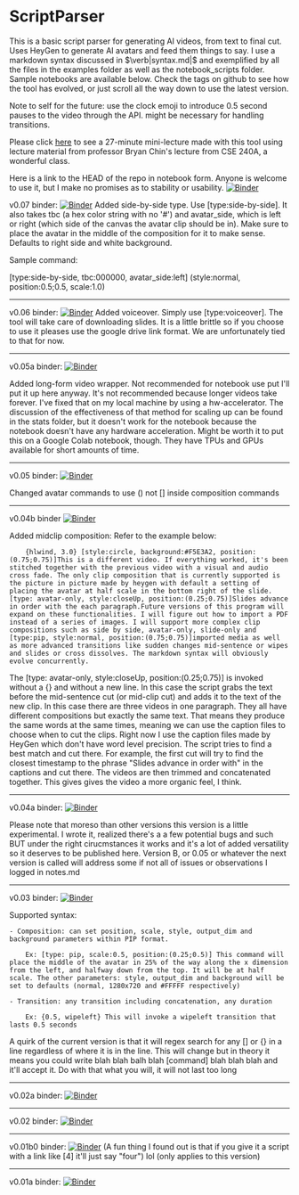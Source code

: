 # ScriptParser

This is a basic script parser for generating AI videos, from text to final cut. Uses HeyGen to generate AI avatars and feed them things to say. I use a markdown syntax discussed in $\verb|syntax.md|$ and exemplified by all the files in the examples folder as well as the notebook_scripts folder. Sample notebooks are available below. Check the tags on github to see how the tool has evolved, or just scroll all the way down to use the latest version.

Note to self for the future: use the clock emoji to introduce 0.5 second pauses to the video through the API. might be necessary for handling transitions.

Please click [here](https://drive.google.com/file/d/1KiqV0E-sYHMi1N6KijxRI9_aMKPk3Y9x/view?usp=sharing) to see a 27-minute mini-lecture made with this tool using lecture material from professor Bryan Chin's lecture from CSE 240A, a wonderful class.

Here is a link to the HEAD of the repo in notebook form. Anyone is welcome to use it, but I make no promises as to stability or usability.
[![Binder](https://mybinder.org/badge_logo.svg)](https://mybinder.org/v2/gh/ArturoAmaya/ScriptParser/HEAD?labpath=example.ipynb)

v0.07 binder: [![Binder](https://mybinder.org/badge_logo.svg)](https://mybinder.org/v2/gh/ArturoAmaya/ScriptParser/v0.07?labpath=example.ipynb) Added side-by-side type. Use [type:side-by-side]. It also takes tbc (a hex color string with no '#') and avatar_side, which is left or right (which side of the canvas the avatar clip should be in). Make sure to place the avatar in the middle of the composition for it to make sense. Defaults to right side and white background.

Sample command: 

[type:side-by-side, tbc:000000, avatar_side:left] (style:normal, position:0.5;0.5, scale:1.0)

------------------------------------------

v0.06 binder: [![Binder](https://mybinder.org/badge_logo.svg)](https://mybinder.org/v2/gh/ArturoAmaya/ScriptParser/v0.06?labpath=example.ipynb) Added voiceover. Simply use [type:voiceover]. The tool will take care of downloading slides. It is a little brittle so if you choose to use it pleases use the google drive link format. We are unfortunately tied to that for now.

------------------------------------------
v0.05a binder: [![Binder](https://mybinder.org/badge_logo.svg)](https://mybinder.org/v2/gh/ArturoAmaya/ScriptParser/v0.05a?labpath=example.ipynb)

Added long-form video wrapper. Not recommended for notebook use put I'll put it up here anyway. It's not recommended because longer videos take forever. I've fixed that on my local machine by using a hw-accelerator. The discussion of the effectiveness of that method for scaling up can be found in the stats folder, but it doesn't work for the notebook because the notebook doesn't have any hardware acceleration. Might be worth it to put this on a Google Colab notebook, though. They have TPUs and GPUs available for short amounts of time. 

------------------------------------------
v0.05 binder: [![Binder](https://mybinder.org/badge_logo.svg)](https://mybinder.org/v2/gh/ArturoAmaya/ScriptParser/v0.05?labpath=example.ipynb)

Changed avatar commands to use () not [] inside composition commands

-------------------------------------------
v0.04b binder [![Binder](https://mybinder.org/badge_logo.svg)](https://mybinder.org/v2/gh/ArturoAmaya/ScriptParser/v0.04b?labpath=example.ipynb)

Added midclip composition:
Refer to the example below:
        
        {hlwind, 3.0} [style:circle, background:#F5E3A2, position:(0.75;0.75)]This is a different video. If everything worked, it's been stitched together with the previous video with a visual and audio cross fade. The only clip composition that is currently supported is the picture in picture made by heygen with default a setting of placing the avatar at half scale in the bottom right of the slide. [type: avatar-only, style:closeUp, position:(0.25;0.75)]Slides advance in order with the each paragraph.Future versions of this program will expand on these functionalities. I will figure out how to import a PDF instead of a series of images. I will support more complex clip compositions such as side by side, avatar-only, slide-only and [type:pip, style:normal, position:(0.75;0.75)]imported media as well as more advanced transitions like sudden changes mid-sentence or wipes and slides or cross dissolves. The markdown syntax will obviously evolve concurrently.

The [type: avatar-only, style:closeUp, position:(0.25;0.75)] is invoked without a {} and without a new line. In this case the script grabs the text before the mid-sentence cut (or mid-clip cut) and adds it to the text of the new clip. In this case there are three videos in one paragraph. They all have different compositions but exactly the same text. That means they produce the same words at the same times, meaning we can use the caption files to choose when to cut the clips. Right now I use the caption files made by HeyGen which don't have word level precision. The script tries to find a best match and cut there. For example, the first cut will try to find the closest timestamp to the phrase "Slides advance in order with" in the captions and cut there. The videos are then trimmed and concatenated together. This gives gives the video a more organic feel, I think. 

-------------------------------------------
v0.04a binder: [![Binder](https://mybinder.org/badge_logo.svg)](https://mybinder.org/v2/gh/ArturoAmaya/ScriptParser/v0.04a?labpath=example.ipynb)

Please note that moreso than other versions this version is a little experimental. I wrote it, realized there's a a few potential bugs and such BUT under the right cirucmstances it works and it's a lot of added versatility so it deserves to be published here. Version B, or 0.05 or whatever the next version is called will address some if not all of issues or observations I logged in notes.md

---------------------------------------------

v0.03 binder: [![Binder](https://mybinder.org/badge_logo.svg)](https://mybinder.org/v2/gh/ArturoAmaya/ScriptParser/v0.03?labpath=example.ipynb)

Supported syntax:

    - Composition: can set position, scale, style, output_dim and background parameters within PIP format. 

        Ex: [type: pip, scale:0.5, position:(0.25;0.5)] This command will place the middle of the avatar in 25% of the way along the x dimension from the left, and halfway down from the top. It will be at half scale. The other parameters: style, output_dim and background will be set to defaults (normal, 1280x720 and #FFFFF respectively)
        
    - Transition: any transition including concatenation, any duration

        Ex: {0.5, wipeleft} This will invoke a wipeleft transition that lasts 0.5 seconds

 A quirk of the current version is that it will regex search for any [] or {} in a line regardless of where it is in the line. This will change but in theory it means you could write blah blah balh blah [command] blah blah blah and it'll accept it. Do with that what you will, it will not last too long

---------------------------------------------

v0.02a binder: [![Binder](https://mybinder.org/badge_logo.svg)](https://mybinder.org/v2/gh/ArturoAmaya/ScriptParser/v0.02a?labpath=example.ipynb)

--------------------------------------------

v0.02 binder: [![Binder](https://mybinder.org/badge_logo.svg)](https://mybinder.org/v2/gh/ArturoAmaya/ScriptParser/v0.02?labpath=example.ipynb)

--------------------------------------------

v0.01b0 binder: [![Binder](https://mybinder.org/badge_logo.svg)](https://mybinder.org/v2/gh/ArturoAmaya/ScriptParser/v0.01b0?labpath=example.ipynb) (A fun thing I found out is that if you give it a script with a link like [4] it'll just say "four") lol (only applies to this version)

--------------------------------------------

v0.01a binder: [![Binder](https://mybinder.org/badge_logo.svg)](https://mybinder.org/v2/gh/ArturoAmaya/ScriptParser/v0.01a?labpath=example.ipynb)
